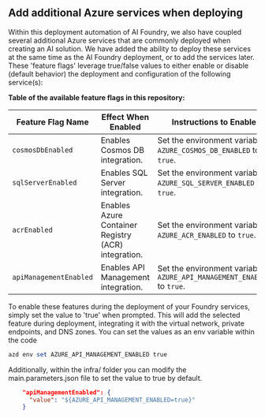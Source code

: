 ## Add additional Azure services when deploying

Within this deployment automation of AI Foundry, we also have coupled several additional Azure services that are commonly deployed when creating an AI solution. We have added the ability to deploy these services at the same time as the AI Foundry deployment, or to add the services later.
These 'feature flags' leverage true/false values to either enable or disable (default behavior) the deployment and configuration of the following service(s):

**Table of the available feature flags in this repository:**

| **Feature Flag Name**       | **Effect When Enabled**                                   | **Instructions to Enable**                                                                 |
|------------------------------|---------------------------------------------------------|-------------------------------------------------------------------------------------------|
| `cosmosDbEnabled`           | Enables Cosmos DB integration.                          | Set the environment variable `AZURE_COSMOS_DB_ENABLED` to `true`.                        |
| `sqlServerEnabled`          | Enables SQL Server integration.                         | Set the environment variable `AZURE_SQL_SERVER_ENABLED` to `true`.                       |
| `acrEnabled`                | Enables Azure Container Registry (ACR) integration.     | Set the environment variable `AZURE_ACR_ENABLED` to `true`.                              |
| `apiManagementEnabled`      | Enables API Management integration.                     | Set the environment variable `AZURE_API_MANAGEMENT_ENABLED` to `true`.                   |

To enable these features during the deployment of your Foundry services, simply set the value to 'true' when prompted. This will add the selected feature during deployment, integrating it with the virtual network, private endpoints, and DNS zones.
You can set the values as an env variable within the code
```powershell
azd env set AZURE_API_MANAGEMENT_ENABLED true
```

Additionally, within the infra/ folder you can modify the main.parameters.json file to set the value to true by default.
```json
    "apiManagementEnabled": {
      "value": "${AZURE_API_MANAGEMENT_ENABLED=true}"
    }
```